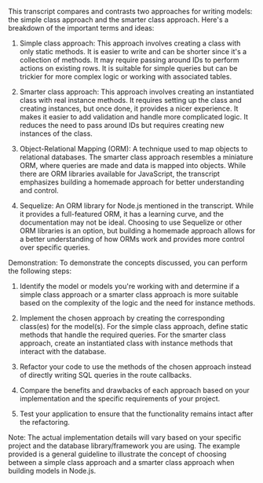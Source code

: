 This transcript compares and contrasts two approaches for writing models: the simple class approach and the smarter class approach. Here's a breakdown of the important terms and ideas:

1. Simple class approach: This approach involves creating a class with only static methods. It is easier to write and can be shorter since it's a collection of methods. It may require passing around IDs to perform actions on existing rows. It is suitable for simple queries but can be trickier for more complex logic or working with associated tables.

2. Smarter class approach: This approach involves creating an instantiated class with real instance methods. It requires setting up the class and creating instances, but once done, it provides a nicer experience. It makes it easier to add validation and handle more complicated logic. It reduces the need to pass around IDs but requires creating new instances of the class.

3. Object-Relational Mapping (ORM): A technique used to map objects to relational databases. The smarter class approach resembles a miniature ORM, where queries are made and data is mapped into objects. While there are ORM libraries available for JavaScript, the transcript emphasizes building a homemade approach for better understanding and control.

4. Sequelize: An ORM library for Node.js mentioned in the transcript. While it provides a full-featured ORM, it has a learning curve, and the documentation may not be ideal. Choosing to use Sequelize or other ORM libraries is an option, but building a homemade approach allows for a better understanding of how ORMs work and provides more control over specific queries.

Demonstration:
To demonstrate the concepts discussed, you can perform the following steps:

1. Identify the model or models you're working with and determine if a simple class approach or a smarter class approach is more suitable based on the complexity of the logic and the need for instance methods.

2. Implement the chosen approach by creating the corresponding class(es) for the model(s). For the simple class approach, define static methods that handle the required queries. For the smarter class approach, create an instantiated class with instance methods that interact with the database.

3. Refactor your code to use the methods of the chosen approach instead of directly writing SQL queries in the route callbacks.

4. Compare the benefits and drawbacks of each approach based on your implementation and the specific requirements of your project.

5. Test your application to ensure that the functionality remains intact after the refactoring.

Note: The actual implementation details will vary based on your specific project and the database library/framework you are using. The example provided is a general guideline to illustrate the concept of choosing between a simple class approach and a smarter class approach when building models in Node.js.